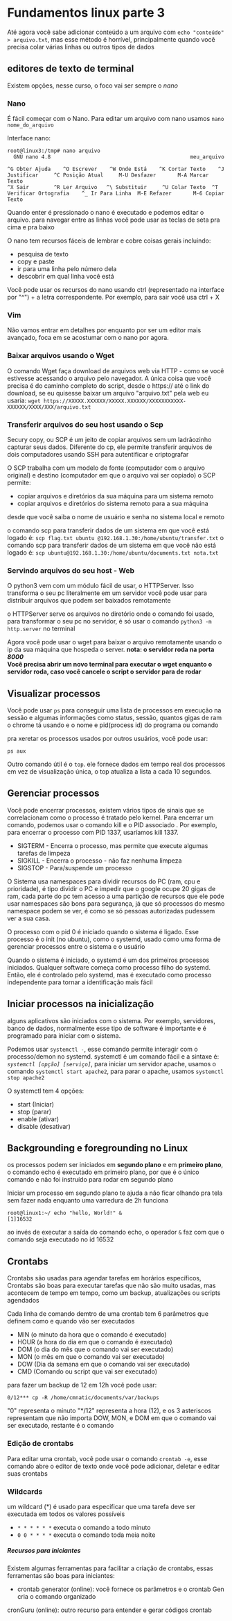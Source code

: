 # Fundamentos linux parte 3 

Até agora você sabe adicionar conteúdo a um arquivo com `echo "conteúdo" > arquivo.txt`, mas esse método é horrível, principalmente quando você precisa colar várias linhas ou outros tipos de dados

## editores de texto de terminal

Existem opções, nesse curso, o foco vai ser sempre o *nano*

### Nano

É fácil começar com o Nano. Para editar um arquivo com nano usamos `nano nome_do_arquivo`

Interface nano:
```
root@linux3:/tmp# nano arquivo
  GNU nano 4.8                                             meu_arquivo                                                       

^G Obter Ajuda    ^O Escrever    ^W Onde Está    ^K Cortar Texto    ^J Justificar     ^C Posição Atual     M-U Desfazer       M-A Marcar Texto
^X Sair        ^R Ler Arquivo   ^\ Substituir     ^U Colar Texto  ^T Verificar Ortografia    ^_ Ir Para Linha  M-E Refazer       M-6 Copiar Texto
```
Quando enter é pressionado o nano é executado e podemos editar o arquivo. para navegar entre as linhas você pode usar as teclas de seta pra cima e pra baixo

O nano tem recursos fáceis de lembrar e cobre coisas gerais incluindo:
- pesquisa de texto
- copy e paste
- ir para uma linha pelo número dela
- descobrir em qual linha você está

Você pode usar os recursos do nano usando ctrl (representado na interface por "^") + a letra correspondente. Por exemplo, para sair você usa ctrl + X

### Vim

Não vamos entrar em detalhes por enquanto por ser um editor mais avançado, foca em se acostumar com o nano por agora.

### Baixar arquivos usando o Wget

O comando Wget faça download de arquivos web via HTTP - como se você estivesse acessando o arquivo pelo navegador. A única coisa que você precisa é do caminho completo do script, desde o https:// até o link do download, se eu quisesse baixar um arquivo "arquivo.txt" pela web eu usaria:
`wget https://XXXXX.XXXXXX/XXXXX.XXXXXX/XXXXXXXXXXX-XXXXXX/XXXX/XXX/arquivo.txt`

### Transferir arquivos do seu host usando o Scp

Secury copy, ou SCP é um jeito de copiar arquivos sem um ladrãozinho capturar seus dados. Diferente do cp, ele permite transferir arquivos de dois computadores usando SSH para autentificar e criptografar

O SCP trabalha com um modelo de fonte (computador com o arquivo original) e destino (computador em que o arquivo vai ser copiado)
o SCP permite:
- copiar arquivos e diretórios da sua máquina para um sistema remoto
- copiar arquivos e diretórios do sistema remoto para a sua máquina

desde que você saiba o nome de usuário e senha no sistema local e remoto

o comando scp para transferir dados de um sistema em que você está logado é:
`scp flag.txt ubuntu @192.168.1.30:/home/ubuntu/transfer.txt`
o comando scp para transferir dados de um sistema em que você não está logado é:
`scp ubuntu@192.168.1.30:/home/ubuntu/documents.txt nota.txt`

### Servindo arquivos do seu host - Web

O python3 vem com um módulo fácil de usar, o HTTPServer. Isso transforma o seu pc literalmente em um servidor você pode usar para distribuir arquivos que podem ser baixados remotamente

o HTTPServer serve os arquivos no diretório onde o comando foi usado, para transformar o seu pc no servidor, é só usar o comando `python3 -m http.server` no terminal

Agora você pode usar o wget para baixar o arquivo remotamente usando o ip da sua máquina que hospeda o server.
**nota: o servidor roda na porta *8000* <br>Você precisa abrir um novo terminal para executar o wget enquanto o servidor roda, caso você cancele o script o servidor para de rodar**

## Visualizar processos
Você pode usar `ps` para conseguir uma lista de processos em execução na sessão e algumas informações como status, sessão, quantos gigas de ram o chrome tá usando e o nome e pid(process id) do programa ou comando

pra xeretar os processos usados por outros usuários, você pode usar:

`ps aux`

Outro comando útil é o `top`. ele fornece dados em tempo real dos processos em vez de visualização única, o top atualiza a lista a cada 10 segundos. 

## Gerenciar processos

Você pode encerrar processos, existem vários tipos de sinais que se correlacionam como o processo é tratado pelo kernel. Para encerrar um comando, podemos usar o comando kill e o PID associado . Por exemplo, para encerrar o processo com PID 1337, usaríamos kill 1337.

- SIGTERM - Encerra o processo, mas permite que execute algumas tarefas de limpeza
- SIGKILL - Encerra o processo - não faz nenhuma limpeza
- SIGSTOP - Para/suspende um processo

O Sistema usa namespaces para dividir recursos do PC (ram, cpu e prioridade), é tipo dividir o PC e impedir que o google ocupe 20 gigas de ram, cada parte do pc tem acesso a uma partição de recursos que ele pode usar
namespaces são bons para segurança, já que só processos do mesmo namespace podem se ver, é como se só pessoas autorizadas pudessem ver a sua casa.

O processo com o pid 0 é iniciado quando o sistema é ligado. Esse processo é o init (no ubuntu), como o systemd, usado como uma forma de gerenciar processos entre o sistema e o usuário

Quando o sistema é iniciado, o systemd é um dos primeiros processos iniciados. Qualquer software  começa como processo filho do systemd. Então, ele é controlado pelo systemd, mas é executado como processo independente para tornar a identificação mais fácil

## Iniciar processos na inicialização

alguns aplicativos são iniciados com o sistema. Por exemplo, servidores, banco de dados, normalmente esse tipo de software é importante e é programado para iniciar com o sistema.

Podemos usar `systemctl -`, esse comando permite interagir com o processo/demon no systemd. systemctl é um comando fácil e a sintaxe é: *`systemctl [opção] [serviço]`*, para iniciar um servidor apache, usamos o comando `systemctl start apache2`, para parar o apache, usamos `systemctl stop apache2`

O systemctl tem 4 opções:
- start (Iniciar)
- stop (parar)
- enable (ativar)
- disable (desativar)

## Backgrounding e foregrounding no Linux

os processos podem ser iniciados em **segundo plano** e em **primeiro plano**, o comando echo é executado em primeiro plano, por que é o único comando e não foi instruído para rodar em segundo plano

Iniciar um processo em segundo plano te ajuda a não ficar olhando pra tela sem fazer nada enquanto uma varredura de 2h funciona 
```
root@linux1:~/ echo "hello, World!" &
[1]16532
```
ao invés de executar a saída do comando echo, o operador `&` faz com que o comando seja executado no id 16532

## Crontabs
Crontabs são usadas para agendar tarefas em horários específicos, Crontabs são boas para executar tarefas que não são muito usadas, mas acontecem de tempo em tempo, como um backup, atualizações ou scripts agendados

Cada linha de comando demtro de uma crontab tem 6 parâmetros que definem como e quando vão ser executados
- MIN (o minuto da hora que o comando é executado)
- HOUR (a hora do dia em que o comando é executado)
- DOM (o dia do mês que o comando vai ser executado)
- MON (o mês em que o comando vai ser executado)
- DOW (Dia da semana em que o comando vai ser executado)
- CMD (Comando ou script que vai ser executado)

para fazer um backup de 12 em 12h você pode usar:
```
0/12*** cp -R /home/cmnatic/documents/var/backups
```
"0" representa o minuto
"*/12" representa a hora (12), e os 3 asteriscos representam que não importa DOW, MON, e DOM em que o comando vai ser executado, restante é o comando

### Edição de crontabs
Para editar uma crontab, você pode usar o comando `crontab -e`, esse comando abre o editor de texto onde você pode adicionar, deletar e editar suas crontabs

### Wildcards

um wildcard (*) é usado para especificar que uma tarefa deve ser executada em todos os valores possíveis
- `* * * * * *` executa o comando a todo minuto
- `0 0 * * * *` executa o comando toda meia noite

##### Recursos para iniciantes
Existem algumas ferramentas para facilitar a criação de crontabs, essas ferramentas são boas para iniciantes:
- crontab generator (online): você fornece os parâmetros e o crontab Gen cria o comando organizado

cronGuru (online): outro recurso para entender e gerar códigos crontab